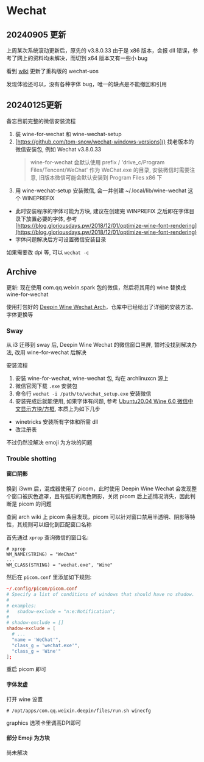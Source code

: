# Wechat

## 20240905 更新
上周某次系统滚动更新后，原先的 v3.8.0.33 由于是 x86 版本，会报 dll 错误，参考了网上的资料均未解决，而切到 x64 版本又有一些小 bug

看到 [wiki](https://wiki.archlinuxcn.org/wiki/%E5%BE%AE%E4%BF%A1#%E5%BE%AE%E4%BF%A1_Linux_%E5%8E%9F%E7%94%9F%E7%89%88%E9%87%8D%E6%9E%84) 更新了重构版的 wechat-uos

发现体验还可以，没有各种字体 bug，唯一的缺点是不能撤回和引用

## 20240125更新

备忘目前完整的微信安装流程
1. 装 wine-for-wechat 和 wine-wechat-setup
2. [https://github.com/tom-snow/wechat-windows-versions]() 找老版本的微信安装包, 例如 Wechat v3.8.0.33
   > wine-for-wechat 会默认使用 prefix / 'drive_c/Program Files/Tencent/WeChat' 作为 WeChat.exe 的目录, 安装微信时需要注意, 旧版本微信可能会默认安装到 Program Files x86 下
3. 用 wine-wechat-setup 安装微信, 会一并创建 ~/.local/lib/wine-wechat 这个 WINEPREFIX
  - 此时安装程序的字体可能为方块, 建议在创建完 WINPREFIX 之后即在字体目录下放置必要的字体, 参考 [https://blog.gloriousdays.pw/2018/12/01/optimize-wine-font-rendering](https://blog.gloriousdays.pw/2018/12/01/optimize-wine-font-rendering)
  - 字体问题解决后方可设置微信安装目录

如果需要改 dpi 等, 可以 `wechat -c`

## Archive
更新: 现在使用 com.qq.weixin.spark 包的微信，然后将其用的 wine 替换成 wine-for-wechat

使用打包好的 [Deepin Wine Wechat Arch](https://github.com/vufa/deepin-wine-wechat-arch)，仓库中已经给出了详细的安装方法、字体更换等

### Sway
从 i3 迁移到 sway 后, Deepin Wine Wechat 的微信窗口黑屏, 暂时没找到解决办法, 改用 wine-for-wechat 后解决

安装流程
1. 安装 wine-for-wechat, wine-wechat 包, 均在 archlinuxcn 源上
2. 微信官网下载 `.exe` 安装包
3. 命令行 `wechat -i /path/to/wechat_setup.exe` 安装微信
4. 安装完成后就能使用, 如果字体有问题, 参考 [Ubuntu20.04 Wine 6.0 微信中文显示方块/方框](https://gist.github.com/qin-yu/bfd799f2380c875045e7c8b918d02f36), 本质上为如下几步
  - winetricks 安装所有字体和所需 dll
  - 改注册表

不过仍然没解决 emoji 为方块的问题

### Trouble shotting
#### 窗口阴影
换到 i3wm 后，混成器使用了 picom，此时使用 Deepin Wine Wechat 会发现整个窗口被灰色遮罩，且有弧形的黑色阴影，关闭 picom 后上述情况消失，因此判断是 picom 的问题

查阅 arch wiki 上 picom 条目发现，picom 可以针对窗口禁用半透明、阴影等特性，其规则可以细化到匹配窗口名称

首先通过 `xprop` 查询微信的窗口名:
```
# xprop
WM_NAME(STRING) = "WeChat"
...
WM_CLASS(STRING) = "wechat.exe", "Wine"
```

然后在 `picom.conf` 里添加如下规则: 
```conf
~/.config/picom/picom.conf
# Specify a list of conditions of windows that should have no shadow.
#
# examples:
#   shadow-exclude = "n:e:Notification";
#
# shadow-exclude = []
shadow-exclude = [
  # ...
  "name = 'WeChat'",
  "class_g = 'wechat.exe'",
  "class_g = 'Wine'"
];
```

重启 picom 即可

#### 字体发虚
打开 wine 设置
```
# /opt/apps/com.qq.weixin.deepin/files/run.sh winecfg
```
graphics 选项卡里调高DPI即可

#### 部分 Emoji 为方块
尚未解决